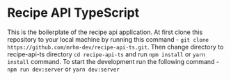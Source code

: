 # Recipe API TypeScript

This is the boilerplate of the recipe api application. At first clone this repository to your local machine by running this command - `git clone https://github.com/mrhm-dev/recipe-api-ts.git`. Then change directory to recipe-api-ts directory `cd recipe-api-ts` and run `npm install` or `yarn install` command. To start the development run the following command - `npm run dev:server` or `yarn dev:server`
